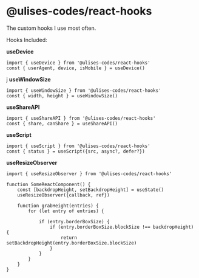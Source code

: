 # @ulises-codes/react-hooks

The custom hooks I use most often.

Hooks Included:

**useDevice**

    import { useDevice } from '@ulises-codes/react-hooks'
    const { userAgent, device, isMobile } = useDevice()

j
**useWindowSize**

    import { useWindowSize } from '@ulises-codes/react-hooks'
    const { width, height } = useWindowSize()

**useShareAPI**

    import { useShareAPI } from '@ulises-codes/react-hooks'
    const { share, canShare } = useShareAPI()

**useScript**

    import { useScript } from '@ulises-codes/react-hooks'
    const { status } = useScript({src, async?, defer?})

**useResizeObserver**

    import { useResizeObserver } from '@ulises-codes/react-hooks'

    function SomeReactComponent() {
        const [backdropHeight, setBackdropHeight] = useState()
        useResizeObserver({callback, ref})

        function grabHeight(entries) {
            for (let entry of entries) {

                if (entry.borderBoxSize) {
                    if (entry.borderBoxSize.blockSize !== backdropHeight) {
                        return setBackdropHeight(entry.borderBoxSize.blockSize)
                    }
                }
            }
        }
    }
